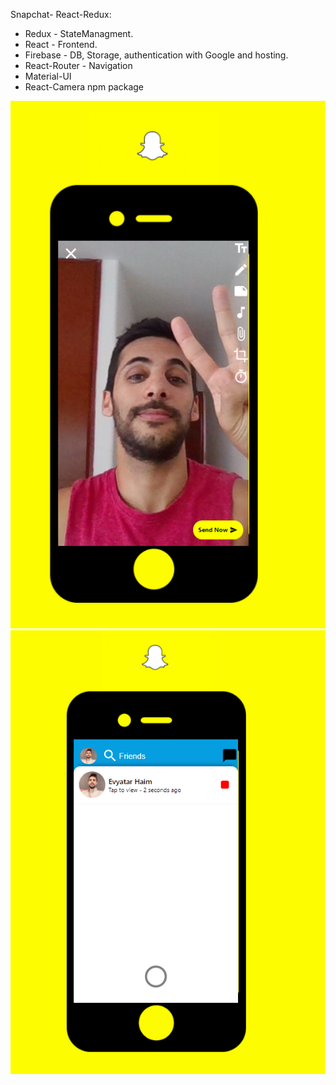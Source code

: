 Snapchat- React-Redux:

* Redux - StateManagment.
* React - Frontend.
* Firebase - DB, Storage, authentication with Google and hosting.
* React-Router - Navigation
* Material-UI
* React-Camera npm package 

![alt text](https://github.com/EvyatarHaim1/Snapchat-React/blob/main/src/images/screenView2.png) ![alt text](https://github.com/EvyatarHaim1/Snapchat-React/blob/main/src/images/screenView1.png)


